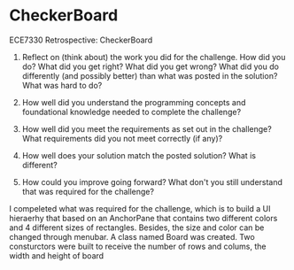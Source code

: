 # CheckerBoard
ECE7330 Retrospective: CheckerBoard
1. Reflect on (think about) the work you did for the challenge. How did you do? What did you get right? What did you get wrong? What did you do differently (and possibly better) than what was posted in the solution? What was hard to do?

2. How well did you understand the programming concepts and foundational knowledge needed to complete the challenge?

3. How well did you meet the requirements as set out in the challenge? What requirements did you not meet correctly (if any)?

4. How well does your solution match the posted solution? What is different?

5. How could you improve going forward? What don't you still understand that was required for the challenge?

I compeleted what was required for the challenge, which is to build a UI hieraerhy that based on an AnchorPane that contains two different colors and 4 different sizes of rectangles. Besides, the size and color can be changed through menubar. 
A class named Board was created. Two consturctors were built to receive the number of rows and colums, the width and height of board
